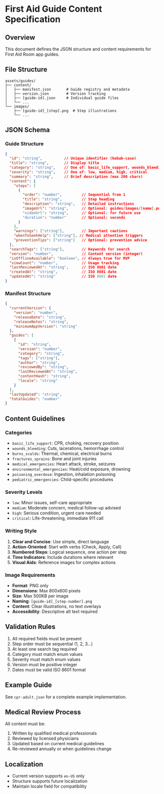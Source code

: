 # First Aid Guide Content Specification

## Overview

This document defines the JSON structure and content requirements for First Aid Room app guides.

## File Structure

```
assets/guides/
├── content/
│   ├── manifest.json       # Guide registry and metadata
│   ├── version.json        # Version tracking
│   ├── [guide-id].json     # Individual guide files
│   └── ...
└── images/
    ├── [guide-id]_[step].png  # Step illustrations
    └── ...
```

## JSON Schema

### Guide Structure

```json
{
  "id": "string",          // Unique identifier (kebab-case)
  "title": "string",       // Display title
  "category": "string",    // One of: basic_life_support, wounds_bleeding, etc.
  "severity": "string",    // One of: low, medium, high, critical
  "summary": "string",     // Brief description (max 200 chars)
  "content": {
    "steps": [
      {
        "order": "number",         // Sequential from 1
        "title": "string",         // Step heading
        "description": "string",   // Detailed instructions
        "imageUrl": "string",      // Optional: guides/images/[name].png
        "videoUrl": "string",      // Optional: for future use
        "duration": "number"       // Optional: seconds
      }
    ],
    "warnings": ["string"],        // Important cautions
    "whenToSeekHelp": ["string"], // Medical attention triggers
    "preventionTips": ["string"]   // Optional: prevention advice
  },
  "searchTags": ["string"],        // Keywords for search
  "version": "number",             // Content version (integer)
  "isOfflineAvailable": "boolean", // Always true for MVP
  "viewCount": "number",           // Usage tracking
  "lastReviewedAt": "string",      // ISO 8601 date
  "createdAt": "string",           // ISO 8601 date
  "updatedAt": "string"            // ISO 8601 date
}
```

### Manifest Structure

```json
{
  "currentVersion": {
    "version": "number",
    "releaseDate": "string",
    "releaseNotes": "string",
    "minimumAppVersion": "string"
  },
  "guides": [
    {
      "id": "string",
      "version": "number",
      "category": "string",
      "tags": ["string"],
      "author": "string",
      "reviewedBy": "string",
      "lastReviewedAt": "string",
      "contentHash": "string",
      "locale": "string"
    }
  ],
  "lastUpdated": "string",
  "totalGuides": "number"
}
```

## Content Guidelines

### Categories

- `basic_life_support`: CPR, choking, recovery position
- `wounds_bleeding`: Cuts, lacerations, hemorrhage control
- `burns_scalds`: Thermal, chemical, electrical burns
- `fractures_sprains`: Bone and joint injuries
- `medical_emergencies`: Heart attack, stroke, seizures
- `environmental_emergencies`: Heat/cold exposure, drowning
- `poisoning_overdose`: Ingestion, inhalation poisoning
- `pediatric_emergencies`: Child-specific procedures

### Severity Levels

- `low`: Minor issues, self-care appropriate
- `medium`: Moderate concern, medical follow-up advised
- `high`: Serious condition, urgent care needed
- `critical`: Life-threatening, immediate 911 call

### Writing Style

1. **Clear and Concise**: Use simple, direct language
2. **Action-Oriented**: Start with verbs (Check, Apply, Call)
3. **Numbered Steps**: Logical sequence, one action per step
4. **Time Indicators**: Include durations where relevant
5. **Visual Aids**: Reference images for complex actions

### Image Requirements

- **Format**: PNG only
- **Dimensions**: Max 800x600 pixels
- **Size**: Max 500KB per image
- **Naming**: `[guide-id]_[step-number].png`
- **Content**: Clear illustrations, no text overlays
- **Accessibility**: Descriptive alt text required

## Validation Rules

1. All required fields must be present
2. Step order must be sequential (1, 2, 3...)
3. At least one search tag required
4. Category must match enum values
5. Severity must match enum values
6. Version must be positive integer
7. Dates must be valid ISO 8601 format

## Example Guide

See `cpr-adult.json` for a complete example implementation.

## Medical Review Process

All content must be:
1. Written by qualified medical professionals
2. Reviewed by licensed physicians
3. Updated based on current medical guidelines
4. Re-reviewed annually or when guidelines change

## Localization

- Current version supports `en-US` only
- Structure supports future localization
- Maintain locale field for compatibility